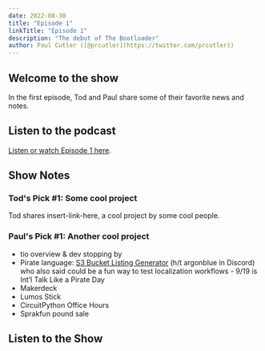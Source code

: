 ```yaml
---
date: 2022-08-30
title: "Episode 1"
linkTitle: "Episode 1"
description: "The debut of The Bootloader"
author: Paul Cutler ([@prcutler](https://twitter.com/prcutler))
---
```


## Welcome to the show

In the first episode, Tod and Paul share some of their favorite news and notes.

## Listen to the podcast

[Listen or watch Episode 1 here](https://zencastr.com/z/6h5QXxaK).

## Show Notes

### Tod's Pick #1: Some cool project
Tod shares insert-link-here, a cool project by some cool people.

### Paul's Pick #1: Another cool project
* tio overview & dev stopping by
* Pirate language:  [S3 Bucket Listing Generator](https://adafruit-circuit-python.s3.amazonaws.com/index.html?prefix=bin/circuitplayground_express/en_x_pirate/) (h/t argonblue in  Discord) who also said could be a fun way to test localization workflows - 9/19 is Int’l Talk Like a Pirate Day
* Makerdeck
* Lumos Stick
* CircuitPython Office Hours
* Sprakfun pound sale


## Listen to the Show